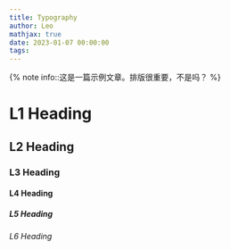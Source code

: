 ```yaml
---
title: Typography
author: Leo
mathjax: true
date: 2023-01-07 00:00:00
tags:
---
```


{% note info::这是一篇示例文章。排版很重要，不是吗？ %}

<!-- more -->

# L1 Heading
## L2 Heading
### L3 Heading
#### L4 Heading
##### L5 Heading
###### L6 Heading
